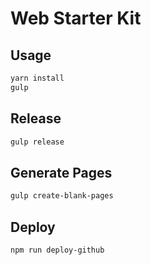 # Web Starter Kit

## Usage

```bash
yarn install
gulp
```

## Release

```bash
gulp release
```

## Generate Pages

```bash
gulp create-blank-pages
```

## Deploy

```bash
npm run deploy-github
```
